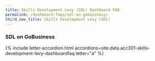 ```yaml
---
title: Skills Development Levy (SDL) Dashboard FAQ
permalink: /dashboard-faqs/sdl-on-gobusiness/
third_nav_title: Skills Development Levy (SDL)
---
```


### SDL on GoBusiness

{% include letter-accordion.html accordions=site.data.acc301-skills-development-levy-dashboardfaq letter="a" %}